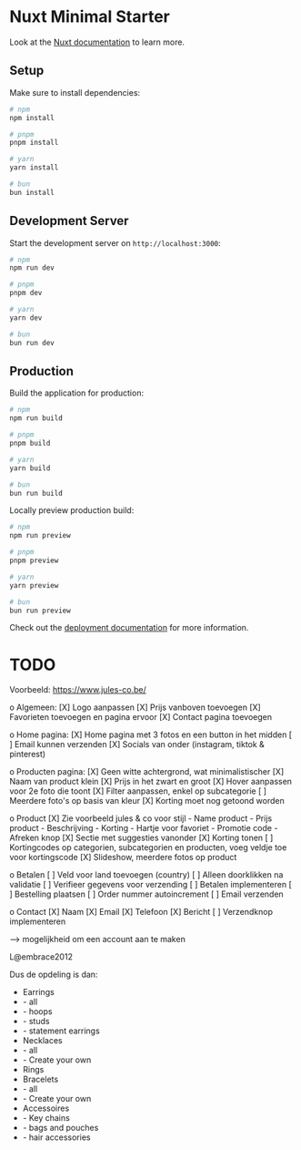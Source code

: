 # Nuxt Minimal Starter

Look at the [Nuxt documentation](https://nuxt.com/docs/getting-started/introduction) to learn more.

## Setup

Make sure to install dependencies:

```bash
# npm
npm install

# pnpm
pnpm install

# yarn
yarn install

# bun
bun install
```

## Development Server

Start the development server on `http://localhost:3000`:

```bash
# npm
npm run dev

# pnpm
pnpm dev

# yarn
yarn dev

# bun
bun run dev
```

## Production

Build the application for production:

```bash
# npm
npm run build

# pnpm
pnpm build

# yarn
yarn build

# bun
bun run build
```

Locally preview production build:

```bash
# npm
npm run preview

# pnpm
pnpm preview

# yarn
yarn preview

# bun
bun run preview
```

Check out the [deployment documentation](https://nuxt.com/docs/getting-started/deployment) for more information.



# TODO

Voorbeeld: https://www.jules-co.be/

o Algemeen:
    [X] Logo aanpassen
    [X] Prijs vanboven toevoegen
    [X] Favorieten toevoegen en pagina ervoor
    [X] Contact pagina toevoegen

o Home pagina:
    [X] Home pagina met 3 fotos en een button in het midden
    [ ] Email kunnen verzenden
    [X] Socials van onder (instagram, tiktok & pinterest)

o Producten pagina: 
    [X] Geen witte achtergrond, wat minimalistischer
    [X] Naam van product klein
    [X] Prijs in het zwart en groot
    [X] Hover aanpassen voor 2e foto die toont
    [X] Filter aanpassen, enkel op subcategorie
    [ ] Meerdere foto's op basis van kleur
    [X] Korting moet nog getoond worden

o Product 
    [X] Zie voorbeeld jules & co voor stijl
        - Name product
        - Prijs product
        - Beschrijving
        - Korting
        - Hartje voor favoriet
        - Promotie code
        - Afreken knop
    [X] Sectie met suggesties vanonder
    [X] Korting tonen
    [ ] Kortingcodes op categorien, subcategorien en producten, voeg veldje toe voor kortingscode
    [X] Slideshow, meerdere fotos op product

o Betalen
    [ ] Veld voor land toevoegen (country)
    [ ] Alleen doorklikken na validatie
    [ ] Verifieer gegevens voor verzending
    [ ] Betalen implementeren
    [ ] Bestelling plaatsen
    [ ] Order nummer autoincrement
    [ ] Email verzenden

o Contact
    [X] Naam
    [X] Email
    [X] Telefoon
    [X] Bericht
    [ ] Verzendknop implementeren


--> mogelijkheid om een account aan te maken

L@embrace2012



Dus de opdeling is dan: 
- Earrings 
- ⁠- all
- ⁠- hoops
- ⁠- studs
- ⁠- statement earrings 
- ⁠Necklaces
- ⁠- all
- ⁠- Create your own 
- ⁠Rings 
- ⁠Bracelets
- ⁠- all
- ⁠- Create your own
- ⁠Accessoires
- ⁠- Key chains
- ⁠- bags and pouches 
- ⁠- hair accessories